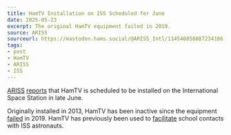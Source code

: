 ```yaml
---
title: HamTV Installation on ISS Scheduled for June
date: 2025-05-23
excerpt: The original HamTV equipment failed in 2019.
source: ARISS
sourceurl: https://mastodon.hams.social/@ARISS_Intl/114540858087234186
tags:
- post
- HamTV
- ARISS
- ISS
---
```

[ARISS]() [reports](https://mastodon.hams.social/@ARISS_Intl/114540858087234186) that HamTV is scheduled to be installed on the International Space Station in late June. 

Originally installed in 2013, HamTV has been inactive since the equipment [failed](https://wiki.batc.org.uk/HAMTV_from_the_ISS) in 2019. HamTV has previously been used to [facilitate](https://www.ariss.org/hamtv-on-the-iss.html) school contacts with ISS astronauts.